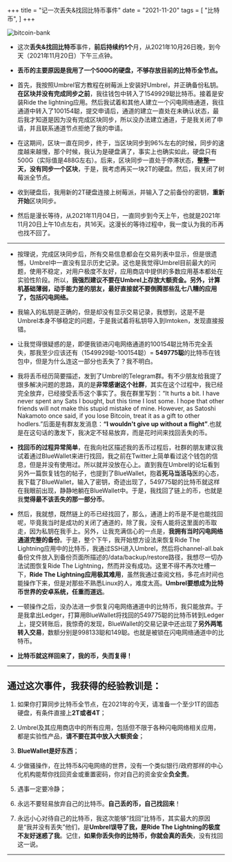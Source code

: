 +++
title = "记一次丢失&找回比特币事件"
date = "2021-11-20"
tags = [
    "比特币",
]
+++

![bitcoin-bank](/images/bitcoin-bank.jpeg)

* 这次**丢失&找回比特币**事件，**前后持续约1个**月，从2021年10月26日晚，到今天（2021年11月20日）下午三点钟。

* **丢币的主要原因是我用了一个500G的硬盘，不够存放目前的比特币全节点。**

* 首先，我按照Umbrel官方教程在树莓派上安装好Umbrel，并正确备份私钥。**在区块并没有完成同步之前**，我往钱包中转入了1549929聪比特币。接着是安装Ride the lightning应用。然后我试着和其他人建立一个闪电网络通道，我往通道中转入了100154聪，提交申请后，通道的建立一直处在未确认状态，最后我才知道是因为没有完成区块同步，所以没办法建立通道，于是我关闭了申请，并且联系通道节点拒绝了我的申请。

* 在这期间，区块一直在同步，终于，当区块同步到96%左右的时候，同步的速度越来越慢，那个时候，我认为是硬盘满了，事实上也确实如此，硬盘只有500G（实际值是488G左右）。后来，区块同步一直处于停滞状态，**整整一天，没有同步一个区块**，于是，我考虑再买一块2T的硬盘。然后，我关闭了树莓派全节点。

* 收到硬盘后，我用新的2T硬盘连接上树莓派，并输入了之前备份的密钥，**重新开始**区块同步。

* 然后是漫长等待，从2021年11月04日，一直同步到今天上午，也就是2021年11月20日上午10点左右，共16天。这漫长的等待过程中，我一度认为我的币再也找不回了。

---

* 按理说，完成区块同步后，所有交易信息都会在交易列表中显示，但是很遗憾，Umbrel中一直没有显示历史记录。这也是我觉得Umbrel目前最大的问题，使用不稳定，对用户极度不友好，应用商店中提供的多数应用基本都处在实验性阶段。所以，**我强烈建议不要在Umbrel上存放大额资金。另外，计算机基础薄弱，动手能力差的朋友，最好直接就不要倒腾那些乱七八糟的应用了，包括闪电网络。**

* 我输入的私钥是正确的，但是却没有显示交易记录，我想到，这是不是Umbrel本身不够稳定的问题，于是我试着将私钥导入到Imtoken，发现直接报错。

* 让我觉得很疑惑的是，即便我锁进闪电网络通道的100154聪比特币完全丢失，那我至少应该还有（1549929聪-100154聪）= **549775聪**的比特币在钱包中，但是为什么连这一部分也丢失了？我不明白。

* 我将丢币经历简要描述，发到了Umbrel的Telegram群。有不少朋友给我提了很多解决问题的思路，真的是**非常感谢这个社群**，其实在这个过程中，我已经完全放弃，已经接受丢币这个事实了。我在群里写到：“It hurts a bit. I have never spent any Sats I bought, but this time I lost some. I hope that other friends will not make this stupid mistake of mine. However, as Satoshi Nakamoto once said, if you lose Bitcoin, treat it as a gift to other hodlers.”后面是有群友发消息：**“I wouldn't give up without a flight”**.也就是在这句话的激发下，我决定不轻易放弃，而是花时间来找回丢失的币。

* **找回币的过程异常简单**，在我向社区描述我的丢币过程后，社群的朋友建议我试着通过BlueWallet来进行找回，我之前在Twitter上简单看过这个钱包的信息，但是并没有使用过。所以就并没放在心上。直到我在Umbrel的论坛看到另外一篇恢复钱包的帖子，也提到了BlueWallet，抱着**死马当活马**医的心态，我下载了BlueWallet，输入了密钥，奇迹出现了，549775聪的比特币就这样在我眼前出现，静静地躺在BlueWallet中。于是，我找回了链上的币，也就是我**觉得最不该丢失的那一部分币**。

* 然后，我就想，既然链上的币已经找回了，那么，通道上的币是不是也能找回呢，毕竟我当时是成功的关闭了通道的，除了我，没有人能将这里面的币取走，因为私钥在我手上。另外，让我充满信心的一点是，**我拥有当时闪电网络通道完整的备份**。于是，整个下午，我开始想方设法来恢复Ride The Lightning应用中的比特币，我通过SSH进入Umbrel，然后将channel-all.bak备份文件放入到备份页面所描述的/data/backup/restore路径，我想尽一切办法试图恢复Ride The Lightning，然而并没有成功。这里不得不再次吐槽一下，**Ride The Lightning应用极其难用**，虽然我通过查阅文档，多花点时间也能操作下来，但是对那些不熟悉Linux的人，难度太高。**Umbrel要想成为比特币世界的安卓系统，任重而道远**。

* 一顿操作之后，没办法进一步恢复闪电网络通道中的比特币，我只能放弃。于是我拿出Ledger，打算用BlueWallet将找回的549775聪的比特币转到Ledger上，提交转账后，我惊奇的发现，BlueWallet的交易记录中还出现了**另外两笔转入交易**，数额分别是998133聪和149聪。也就是被锁在闪电网络通道中的比特币。

* **比特币就这样回来了，我的币，失而复得！**

---

## 通过这次事件，我获得的经验教训是：

1. 如果你打算同步比特币全节点，在2021年的今天，请准备一个至少1T的固态硬盘，有条件直接上**2T或者4T**；

2. Umbrel及其应用商店中的所有应用，包括但不限于各种闪电网络相关应用，都是实验性产品，**请不要在其中放入大额资金**；

3. **BlueWallet是好东西**；

4. 少做骚操作，在比特币&闪电网络的世界，没有一个类似银行/政府那样的中心化机构能帮你找回资金或重置密码，你对自己的资金安全**负全责**。

5. 遇事一定要冷静；

6. 永远不要轻易放弃自己的比特币。**自己丢的币，自己找回来**！

7. 永远小心对待自己的比特币，我这次能够“找回”比特币，其实最大的原因是“我并没有丢失”他们，是**Umbrel误导了我，是Ride The Lightning的极度不友好迷惑了我**。记住，**如果你丢失你的比特币，你就会真的丢失**，没有找回这一说。

---